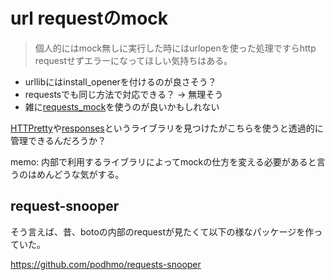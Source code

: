 # url requestのmock

> 個人的にはmock無しに実行した時にはurlopenを使った処理ですらhttp requestせずエラーになってほしい気持ちはある。

- urllibにはinstall_openerを付けるのが良さそう？
- requestsでも同じ方法で対応できる？ -> 無理そう
- 雑に[requests_mock](https://github.com/openstack/requests-mock)を使うのが良いかもしれない

[HTTPretty](https://github.com/gabrielfalcao/)や[responses](https://github.com/getsentry/responses)というライブラリを見つけたがこちらを使うと透過的に管理できるんだろうか？

memo: 内部で利用するライブラリによってmockの仕方を変える必要があると言うのはめんどうな気がする。

## request-snooper

そう言えば、昔、botoの内部のrequestが見たくて以下の様なパッケージを作っていた。

https://github.com/podhmo/requests-snooper

